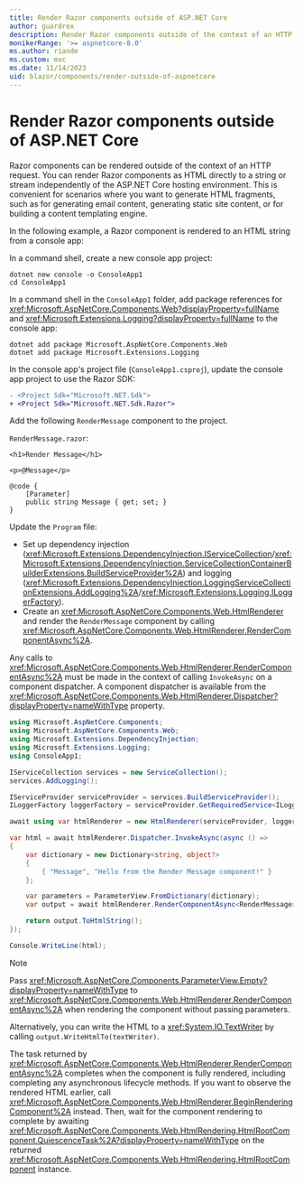 ```yaml
---
title: Render Razor components outside of ASP.NET Core
author: guardrex
description: Render Razor components outside of the context of an HTTP request.
monikerRange: '>= aspnetcore-8.0'
ms.author: riande
ms.custom: mvc
ms.date: 11/14/2023
uid: blazor/components/render-outside-of-aspnetcore
---
```

# Render Razor components outside of ASP.NET Core

<!-- UPDATE 9.0 Activate after release and INCLUDE is updated

[!INCLUDE[](~/includes/not-latest-version.md)]

-->

Razor components can be rendered outside of the context of an HTTP request. You can render Razor components as HTML directly to a string or stream independently of the ASP.NET Core hosting environment. This is convenient for scenarios where you want to generate HTML fragments, such as for generating email content, generating static site content, or for building a content templating engine.

In the following example, a Razor component is rendered to an HTML string from a console app:

In a command shell, create a new console app project:

```dotnetcli
dotnet new console -o ConsoleApp1
cd ConsoleApp1
```

In a command shell in the `ConsoleApp1` folder, add package references for <xref:Microsoft.AspNetCore.Components.Web?displayProperty=fullName> and <xref:Microsoft.Extensions.Logging?displayProperty=fullName> to the console app:

```dotnetcli
dotnet add package Microsoft.AspNetCore.Components.Web
dotnet add package Microsoft.Extensions.Logging
```

In the console app's project file (`ConsoleApp1.csproj`), update the console app project to use the Razor SDK:

```diff
- <Project Sdk="Microsoft.NET.Sdk">
+ <Project Sdk="Microsoft.NET.Sdk.Razor">
```

Add the following `RenderMessage` component to the project.

`RenderMessage.razor`:

```razor
<h1>Render Message</h1>

<p>@Message</p>

@code {
    [Parameter]
    public string Message { get; set; }
}
```

Update the `Program` file:

* Set up dependency injection (<xref:Microsoft.Extensions.DependencyInjection.IServiceCollection>/<xref:Microsoft.Extensions.DependencyInjection.ServiceCollectionContainerBuilderExtensions.BuildServiceProvider%2A>) and logging (<xref:Microsoft.Extensions.DependencyInjection.LoggingServiceCollectionExtensions.AddLogging%2A>/<xref:Microsoft.Extensions.Logging.ILoggerFactory>).
* Create an <xref:Microsoft.AspNetCore.Components.Web.HtmlRenderer> and render the `RenderMessage` component by calling <xref:Microsoft.AspNetCore.Components.Web.HtmlRenderer.RenderComponentAsync%2A>.

Any calls to <xref:Microsoft.AspNetCore.Components.Web.HtmlRenderer.RenderComponentAsync%2A> must be made in the context of calling `InvokeAsync` on a component dispatcher. A component dispatcher is available from the <xref:Microsoft.AspNetCore.Components.Web.HtmlRenderer.Dispatcher?displayProperty=nameWithType> property.

```csharp
using Microsoft.AspNetCore.Components;
using Microsoft.AspNetCore.Components.Web;
using Microsoft.Extensions.DependencyInjection;
using Microsoft.Extensions.Logging;
using ConsoleApp1;

IServiceCollection services = new ServiceCollection();
services.AddLogging();

IServiceProvider serviceProvider = services.BuildServiceProvider();
ILoggerFactory loggerFactory = serviceProvider.GetRequiredService<ILoggerFactory>();

await using var htmlRenderer = new HtmlRenderer(serviceProvider, loggerFactory);

var html = await htmlRenderer.Dispatcher.InvokeAsync(async () =>
{
    var dictionary = new Dictionary<string, object?>
    {
        { "Message", "Hello from the Render Message component!" }
    };

    var parameters = ParameterView.FromDictionary(dictionary);
    var output = await htmlRenderer.RenderComponentAsync<RenderMessage>(parameters);

    return output.ToHtmlString();
});

Console.WriteLine(html);
```

> [!NOTE]
> Pass <xref:Microsoft.AspNetCore.Components.ParameterView.Empty?displayProperty=nameWithType> to <xref:Microsoft.AspNetCore.Components.Web.HtmlRenderer.RenderComponentAsync%2A> when rendering the component without passing parameters.

Alternatively, you can write the HTML to a <xref:System.IO.TextWriter> by calling `output.WriteHtmlTo(textWriter)`.

The task returned by <xref:Microsoft.AspNetCore.Components.Web.HtmlRenderer.RenderComponentAsync%2A> completes when the component is fully rendered, including completing any asynchronous lifecycle methods. If you want to observe the rendered HTML earlier, call <xref:Microsoft.AspNetCore.Components.Web.HtmlRenderer.BeginRenderingComponent%2A> instead. Then, wait for the component rendering to complete by awaiting <xref:Microsoft.AspNetCore.Components.Web.HtmlRendering.HtmlRootComponent.QuiescenceTask%2A?displayProperty=nameWithType> on the returned <xref:Microsoft.AspNetCore.Components.Web.HtmlRendering.HtmlRootComponent> instance.
